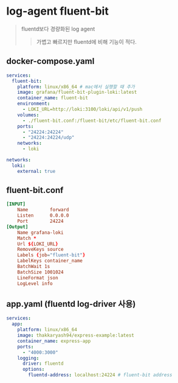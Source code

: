 # log-agent fluent-bit

> fluentd보다 경량화된 log agent
>
> > 가볍고 빠르지만 fluentd에 비해 기능이 적다.

## docker-compose.yaml

```yaml
services:
  fluent-bit:
    platform: linux/x86_64 # mac에서 실행할 때 추가
    image: grafana/fluent-bit-plugin-loki:latest
    container_name: fluent-bit
    environment:
      - LOKI_URL=http://loki:3100/loki/api/v1/push
    volumes:
      - ./fluent-bit.conf:/fluent-bit/etc/fluent-bit.conf
    ports:
      - "24224:24224"
      - "24224:24224/udp"
    networks:
      - loki

networks:
  loki:
    external: true
```

## fluent-bit.conf

```conf
[INPUT]
    Name        forward
    Listen      0.0.0.0
    Port        24224
[Output]
    Name grafana-loki
    Match *
    Url ${LOKI_URL}
    RemoveKeys source
    Labels {job="fluent-bit"}
    LabelKeys container_name
    BatchWait 1s
    BatchSize 1001024
    LineFormat json
    LogLevel info
```

## app.yaml (fluentd log-driver 사용)

```yaml
services:
  app:
    platform: linux/x86_64
    image: thakkaryash94/express-example:latest
    container_name: express-app
    ports:
      - "4000:3000"
    logging:
      driver: fluentd
      options:
        fluentd-address: localhost:24224 # fluent-bit address
```
